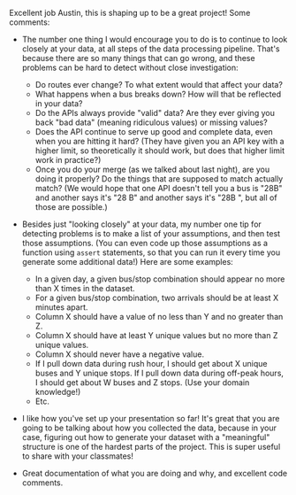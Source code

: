 Excellent job Austin, this is shaping up to be a great project! Some comments:

- The number one thing I would encourage you to do is to continue to look closely at your data, at all steps of the data processing pipeline. That's because there are so many things that can go wrong, and these problems can be hard to detect without close investigation:
    - Do routes ever change? To what extent would that affect your data?
    - What happens when a bus breaks down? How will that be reflected in your data?
    - Do the APIs always provide "valid" data? Are they ever giving you back "bad data" (meaning ridiculous values) or missing values?
    - Does the API continue to serve up good and complete data, even when you are hitting it hard? (They have given you an API key with a higher limit, so theoretically it should work, but does that higher limit work in practice?)
    - Once you do your merge (as we talked about last night), are you doing it properly? Do the things that are supposed to match actually match? (We would hope that one API doesn't tell you a bus is "28B" and another says it's "28 B" and another says it's "28B ", but all of those are possible.)

- Besides just "looking closely" at your data, my number one tip for detecting problems is to make a list of your assumptions, and then test those assumptions. (You can even code up those assumptions as a function using `assert` statements, so that you can run it every time you generate some additional data!) Here are some examples:
    - In a given day, a given bus/stop combination should appear no more than X times in the dataset.
    - For a given bus/stop combination, two arrivals should be at least X minutes apart.
    - Column X should have a value of no less than Y and no greater than Z.
    - Column X should have at least Y unique values but no more than Z unique values.
    - Column X should never have a negative value.
    - If I pull down data during rush hour, I should get about X unique buses and Y unique stops. If I pull down data during off-peak hours, I should get about W buses and Z stops. (Use your domain knowledge!)
    - Etc.

- I like how you've set up your presentation so far! It's great that you are going to be talking about how you collected the data, because in your case, figuring out how to generate your dataset with a "meaningful" structure is one of the hardest parts of the project. This is super useful to share with your classmates!

- Great documentation of what you are doing and why, and excellent code comments.
